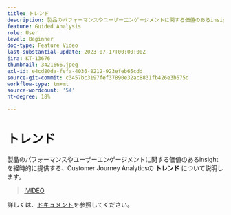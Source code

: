 ```yaml
---
title: トレンド
description: 製品のパフォーマンスやユーザーエンゲージメントに関する価値のあるinsightを経時的に提供する、Customer Journey Analyticsのトレンドについて説明します。
feature: Guided Analysis
role: User
level: Beginner
doc-type: Feature Video
last-substantial-update: 2023-07-17T00:00:00Z
jira: KT-13676
thumbnail: 3421666.jpeg
exl-id: e4cd80da-fefa-4036-8212-923efeb65cdd
source-git-commit: c3457bc3197fef37890e32ac8831fb426e3b575d
workflow-type: tm+mt
source-wordcount: '54'
ht-degree: 18%

---
```


# トレンド

製品のパフォーマンスやユーザーエンゲージメントに関する価値のあるinsightを経時的に提供する、Customer Journey Analyticsの **トレンド** について説明します。

>[!VIDEO](https://video.tv.adobe.com/v/3421666/?learn=on)

詳しくは、[ドキュメント](https://experienceleague.adobe.com/docs/analytics-platform/using/guided-analysis/trends/usage.html?lang=ja)を参照してください。
